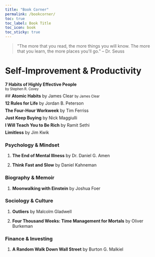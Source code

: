 ```yaml
---
title: "Book Corner"
permalink: /bookcorner/
toc: true
toc_label: Book Title
toc_icon: book
toc_sticky: true
---
```

> "The more that you read, the more things you will know. The more that you learn, the more places you'll go." – Dr. Seuss

# Self-Improvement & Productivity

<div style="margin-bottom: 0.5em;">
  <span style="font-size: 1em; font-weight: bold;">7 Habits of Highly Effective People</span><br>
  <span style="font-size: 0.8em; font-weight: normal;">by Stephen R. Covey</span>
</div>

<div style="margin-bottom: 0.5em;">
## <span style="font-weight: bold;">Atomic Habits</span> by James Clear
<span style="font-size: 0.8em; font-weight: normal;">by James Clear</span>
</div>

<div style="margin-bottom: 0.5em;">
    <span style="font-weight: bold;">12 Rules for Life</span> by Jordan B. Peterson
</div>

<div style="margin-bottom: 0.5em;">
    <span style="font-weight: bold;">The Four-Hour Workweek</span> by Tim Ferriss
</div>

<div style="margin-bottom: 0.5em;">
    <span style="font-weight: bold;">Just Keep Buying</span> by Nick Maggiulli
</div>

<div style="margin-bottom: 0.5em;">
    <span style="font-weight: bold;">I Will Teach You to Be Rich</span> by Ramit Sethi
</div>

<div style="margin-bottom: 0.5em;">
    <span style="font-weight: bold;">Limitless</span> by Jim Kwik
</div>
  

### **Psychology & Mindset**
1. **The End of Mental Illness** by Dr. Daniel G. Amen
   
2. **Think Fast and Slow** by Daniel Kahneman
   

### **Biography & Memoir**
1. **Moonwalking with Einstein** by Joshua Foer
   
### **Sociology & Culture**
1. **Outliers** by Malcolm Gladwell
   
2. **Four Thousand Weeks: Time Management for Mortals** by Oliver Burkeman
  

### **Finance & Investing**
1. **A Random Walk Down Wall Street** by Burton G. Malkiel
   


